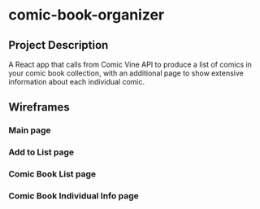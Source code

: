 # comic-book-organizer
## Project Description
A React app that calls from Comic Vine API to produce a list of comics in your comic book collection, with an additional page to show extensive information about each individual comic.

## Wireframes

### Main page

### Add to List page

### Comic Book List page

### Comic Book Individual Info page